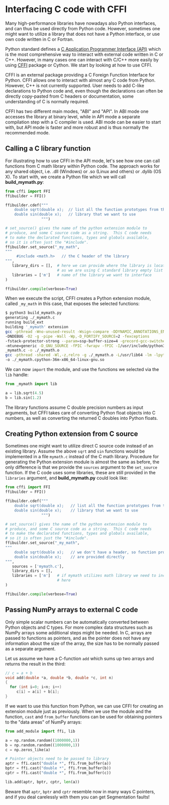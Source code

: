 <!--
SPDX-FileCopyrightText: 2019 CSC - IT Center for Science Ltd. <www.csc.fi>

SPDX-License-Identifier: CC-BY-NC-SA-4.0
-->

<!-- Title: Interfacing C code with CFFI -->

<!-- Short description:

In this article we discuss how external code written in C can be utilized
from Python code with the help of the CFFI package.

-->

# Interfacing C code with CFFI

Many high-performance libraries have nowadays also Python interfaces, and
can thus be used directly from Python code. However, sometimes one might want
to utilize a library that does not have a Python interface, or use own code
written in C or Fortran.

Python standard defines a
[C Application Programmer Interface (API)](https://docs.python.org/3/c-api/)
which is the most comprehensive way to interact with external code written in
C or C++. However, in many cases one can interact with C/C++ more easily by
using [CFFI](https://cffi.readthedocs.io) package or Cython. We start by
looking at how to use CFFI.

CFFI is an external package providing a C Foreign Function Interface for
Python. CFFI allows one to interact with almost any C code from Python.
However, C++ is not currently supported. User needs to add C-like declarations
to Python code and, even though the declarations can often be directly
copy-pasted from C headers or documentation, some understanding of C is
normally required.

CFFI has two different main modes, "ABI" and "API". In ABI mode one accesses
the library at binary level, while in API mode a separate compilation step
with a C compiler is used. ABI mode can be easier to start with, but API mode
is faster and more robust and is thus normally the recommended mode.


## Calling a C library function

For illustrating how to use CFFI in the API mode, let's see how one can call
functions from C math library within Python code. The approach works for any
shared object, i.e. .dll (Windows) or .so (Linux and others) or .dylib
(OS X). To start with, we create a Python file which we will call
**build_mymath.py**:

~~~python
from cffi import FFI
ffibuilder = FFI()

ffibuilder.cdef("""
    double sqrt(double x);  // list all the function prototypes from the
    double sin(double x);   // library that we want to use
                """)

# set_source() gives the name of the python extension module to
# produce, and some C source code as a string.  This C code needs
# to make the declarated functions, types and globals available,
# so it is often just the "#include".
ffibuilder.set_source("_my_math",
"""
     #include <math.h>   // the C header of the library
""",
   library_dirs = [],  # here we can provide where the library is located,
                       # as we are using C standard library empty list is enough
   libraries = ['m']   # name of the library we want to interface
)

ffibuilder.compile(verbose=True)
~~~

When we execute the script, CFFI creates a Python extension module, called
`_my_math` in this case, that exposes the selected functions:

~~~bash
$ python3 build_mymath.py
generating ./_mymath.c
running build_ext
building '_mymath' extension
gcc -pthread -Wno-unused-result -Wsign-compare -DDYNAMIC_ANNOTATIONS_ENABLED=1
-DNDEBUG -O2 -g -pipe -Wall -Wp,-D_FORTIFY_SOURCE=2 -fexceptions
-fstack-protector-strong --param=ssp-buffer-size=4 -grecord-gcc-switches -m64
-mtune=generic -D_GNU_SOURCE -fPIC -fwrapv -fPIC -I/usr/include/python3.6m -c
_mymath.c -o ./_mymath.o
gcc -pthread -shared -Wl,-z,relro -g ./_mymath.o -L/usr/lib64 -lm -lpython3.6m
-o ./_mymath.cpython-36m-x86_64-linux-gnu.so
~~~

We can now `import` the module, and use the functions we selected via the
`lib` handle:

~~~python
from _mymath import lib

a = lib.sqrt(4.5)
b = lib.sin(1.2)
~~~

The library functions assume C double precision numbers as input arguments,
but CFFI takes care of converting Python float objects into C numbers, as well
as converting the returned C doubles into Python floats.

## Creating Python extension from C source

Sometimes one might want to utilize direct C source code instead of an
existing library. Assume the above `sqrt` and `sin` functions would be
implemented in a file `mymath.c` instead of the C math library. Procedure for
generating the Python extension module is almost the same as before, the only
difference is that we provide the `sources` argument to the `set_source`
function. If the C code uses some libraries, these are still provided in the
`libraries` argument, and **build_mymath.py** could look like:

~~~python
from cffi import FFI
ffibuilder = FFI()

ffibuilder.cdef("""
    double sqrt(double x);   // list all the function prototypes from the
    double sin(double x);    // library that we want to use
                """)

# set_source() gives the name of the python extension module to
# produce, and some C source code as a string.  This C code needs
# to make the declarated functions, types and globals available,
# so it is often just the "#include".
ffibuilder.set_source("_my_math",
"""
    double sqrt(double x);   // we don't have a header, so function prototypes
    double sin(double x);    // are provided directly
""",
   sources = ['mymath.c'],
   library_dirs = [],
   libraries = ['m']   # if mymath utilizes math library we need to include it
                       # here
)

ffibuilder.compile(verbose=True)
~~~

## Passing NumPy arrays to external C code

Only simple scalar numbers can be automatically converted between Python
objects and C types. For more complex data structures such as NumPy arrays
some additional steps might be needed. In C, arrays are passed to functions
as pointers, and as the pointer does not have any information about the size
of the array, the size has to be normally passed as a separate argument.

Let us assume we have a C-function `add` which sums up two arrays and returns
the result in the third:

~~~c
// c = a + b
void add(double *a, double *b, double *c, int n)
{
  for (int i=0; i<n; i++)
     c[i] = a[i] + b[i];
}
~~~

If we want to use this function from Python, we can use CFFI for creating
an extension module just as previously. When we use the module and the
function, `cast` and `from_buffer` functions can be used for obtaining
pointers to the "data areas" of NumPy arrays:

~~~python
from add_module import ffi, lib

a = np.random.random((1000000,1))
b = np.random.random((1000000,1))
c = np.zeros_like(a)

# Pointer objects need to be passed to library
aptr = ffi.cast("double *", ffi.from_buffer(a))
bptr = ffi.cast("double *", ffi.from_buffer(b))
cptr = ffi.cast("double *", ffi.from_buffer(c))

lib.add(aptr, bptr, cptr, len(a))
~~~

Beware that `aptr`, `bptr` and `cptr` resemble now in many ways C pointers,
and if you deal carelessly with them you can get Segmentation faults!
